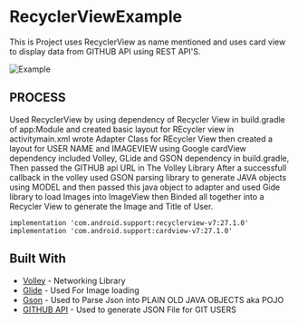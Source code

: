 # RecyclerViewExample
This is Project uses RecyclerView as name mentioned and uses card view to display data from GITHUB API using REST API'S.

![Example](https://media.giphy.com/media/MVCzupB2FK67jYCOzc/giphy.gif)

## PROCESS

Used RecyclerView by using dependency of Recycler View in build.gradle of app:Module and created basic layout for REcycler view in activitymain.xml wrote Adapter Class for REcycler View then created a layout for USER NAME and IMAGEVIEW using Google cardView dependency included Volley, GLide and GSON dependency in build.gradle, Then passed the GITHUB api URL in The Volley Library After a successfull callback in the volley used GSON parsing library to generate JAVA objects using MODEL and then passed this java object to adapter and used Gide library to load Images into ImageView then Binded all together into a Recycler View to generate the Image and Title of User.
```
implementation 'com.android.support:recyclerview-v7:27.1.0'
implementation 'com.android.support:cardview-v7:27.1.0'
```


## Built With

* [Volley](https://github.com/google/volley) - Networking Library
* [Glide](https://github.com/bumptech/glide) - Used For Image loading
* [Gson](https://github.com/google/gson) - Used to Parse Json into PLAIN OLD JAVA OBJECTS aka POJO 
* [GITHUB API](https://api.github.com/users) - Used to generate JSON File for GIT USERS
